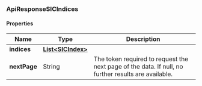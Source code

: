 
[//]: # (CLASS:ApiResponseSICIndices)

[//]: # (KIND:object)

### ApiResponseSICIndices

#### Properties

[//]: # (START_DEFINITION)

Name | Type | Description
------------ | ------------- | -------------
**indices** | [**List&lt;SICIndex&gt;**](SICIndex.md) |  &nbsp;
**nextPage** | String | The token required to request the next page of the data. If null, no further results are available. &nbsp;

[//]: # (END_DEFINITION)


[//]: # (CONTAINED_CLASS:SICIndex)





